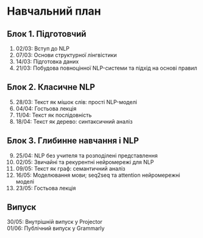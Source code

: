 # Навчальний план

## Блок 1. Підготовчий

1. 02/03: Вступ до NLP
2. 07/03: Основи структурної лінгвістики
3. 14/03: Підготовка даних
4. 21/03: Побудова повноцінної NLP-системи та підхід на основі правил

## Блок 2. Класичне NLP

5. 28/03: Текст як мішок слів: прості NLP-моделі
6. 04/04: Гостьова лекція
7. 11/04: Текст як послідовність
8. 18/04: Текст як дерево: синтаксичний аналіз

## Блок 3. Глибинне навчання і NLP

9.  25/04: NLP без учителя та розподілені представлення
10. 02/05: Звичайні та рекурентні нейромережі для NLP
11. 09/05: Текст як граф: семантичний аналіз
12. 16/05: Моделювання мови; seq2seq та attention нейромережні моделі
13. 23/05: Гостьова лекція

## Випуск

30/05: Внутрішній випуск у Projector  
01/06: Публічний випуск у Grammarly
